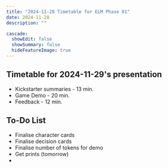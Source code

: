 ```yaml
---
title: "2024-11-28 Timetable for ELM Phase 01"
date: 2024-11-28
description: ""

cascade:
  showEdit: false
  showSummary: false
  hideFeatureImage: true
---
```

## Timetable for 2024-11-29's presentation
- Kickstarter summaries - 13 min.
- Game Demo - 20 min.
- Feedback - 12 min.

## To-Do List
- Finalise character cards
- Finalise decision cards
- Finalise number of tokens for demo
- Get prints (tomorrow)
- 

